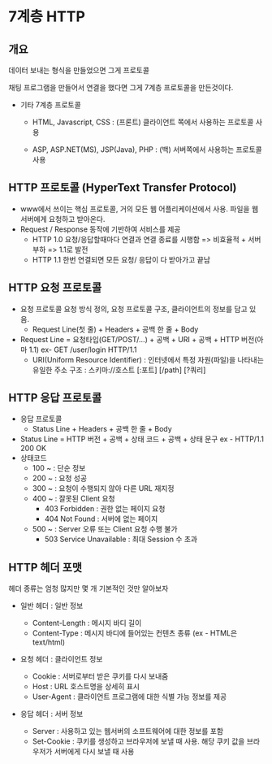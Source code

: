 # 7계층 HTTP

## 개요

데이터 보내는 형식을 만들었으면 그게 프로토콜

채팅 프로그램을 만들어서 연결을 했다면 그게 7계층 프로토콜을 만든것이다.



- 기타 7계층 프로토콜

  - HTML, Javascript, CSS : (프론트) 클라이언트 쪽에서 사용하는 프로토콜 사용

  - ASP, ASP.NET(MS), JSP(Java), PHP : (백) 서버쪽에서 사용하는 프로토콜 사용

    

## HTTP 프로토콜 (HyperText Transfer Protocol)

- www에서 쓰이는 핵심 프로토콜, 거의 모든 웹 어플리케이션에서 사용. 파일을 웹 서버에게 요청하고 받아온다.
- Request / Response 동작에 기반하여 서비스를 제공
  - HTTP 1.0 요청/응답할때마다 연결과 연결 종료를 시행함 => 비효율적 + 서버 부하 => 1.1로 발전
  - HTTP 1.1 한번 연결되면 모든 요청/ 응답이 다 받아가고 끝남



## HTTP 요청 프로토콜

- 요청 프로토콜 요청 방식 정의, 요청 프로토콜 구조, 클라이언트의 정보를 담고 있음.
  - Request Line(첫 줄) + Headers + 공백 한 줄 + Body
- Request Line = 요청타입(GET/POST/...) + 공백 + URI + 공백 + HTTP 버전(아마 1.1)
  ex- GET /user/login HTTP/1.1
  - URI(Uniform Resource Identifier) : 인터넷에서 특정 자원(파일)을 나타내는 유일한 주소
    구조 : 스키마://호스트 [:포트] [/path] [?쿼리]



## HTTP 응답 프로토콜

- 응답 프로토콜
  - Status Line + Headers + 공백 한 줄 + Body
- Status Line = HTTP 버전 + 공백 + 상태 코드 + 공백 + 상태 문구
  ex - HTTP/1.1 200 OK
- 상태코드
  - 100 ~ : 단순 정보
  - 200 ~ : 요청 성공
  - 300 ~ : 요청이 수행되지 않아 다른 URL 재지정
  - 400 ~ : 잘못된 Client 요청
    - 403 Forbidden : 권한 없는 페이지 요청
    - 404 Not Found : 서버에 없는 페이지
  - 500 ~ : Server 오류 또는 Client 요청 수행 불가
    - 503 Service Unavailable : 최대 Session 수 초과



## HTTP 헤더 포맷

헤더 종류는 엄청 많지만 몇 개 기본적인 것만 알아보자

- 일반 헤더 : 일반 정보
  - Content-Length : 메시지 바디 길이
  - Content-Type : 메시지 바디에 들어있는 컨텐츠 종류 (ex - HTML은 text/html)
- 요청 헤더 : 클라이언트 정보
  - Cookie : 서버로부터 받은 쿠키를 다시 보내줌
  - Host : URL 호스트명을 상세히 표시
  - User-Agent : 클라이언트 프로그램에 대한 식별 가능 정보를 제공

- 응답 헤더 : 서버 정보
  - Server : 사용하고 있는 웹서버의 소프트웨어에 대한 정보를 포함
  - Set-Cookie : 쿠키를 생성하고 브라우저에 보낼 때 사용. 해당 쿠키 값을 브라우저가 서버에게 다시 보낼 때 사용
